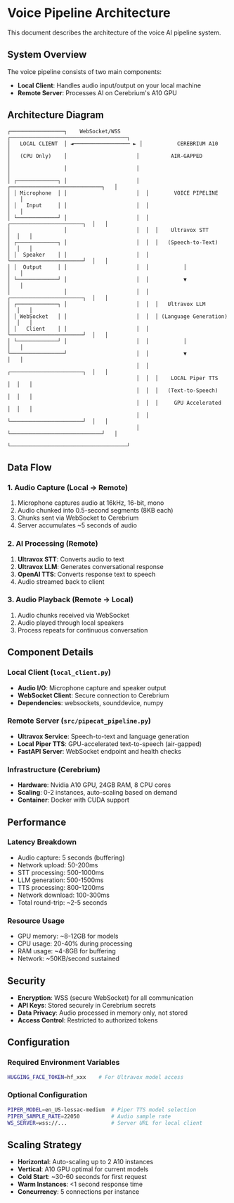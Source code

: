 # Voice Pipeline Architecture

This document describes the architecture of the voice AI pipeline system.

## System Overview

The voice pipeline consists of two main components:
- **Local Client**: Handles audio input/output on your local machine
- **Remote Server**: Processes AI on Cerebrium's A10 GPU

## Architecture Diagram

```
┌─────────────────┐    WebSocket/WSS     ┌─────────────────────────────────────┐
│   LOCAL CLIENT  │ ◄────────────────── ► │           CEREBRIUM A10             │
│   (CPU Only)    │                      │          AIR-GAPPED                 │
│                 │                      │                                     │
│ ┌─────────────┐ │                      │  ┌─────────────────────────────┐   │
│ │ Microphone  │ │                      │  │        VOICE PIPELINE       │   │
│ │   Input     │ │                      │  │                             │   │
│ └─────────────┘ │                      │  │  ┌───────────────────────┐  │   │
│                 │                      │  │  │    Ultravox STT       │  │   │
│ ┌─────────────┐ │                      │  │  │   (Speech-to-Text)    │  │   │
│ │  Speaker    │ │                      │  │  └───────────────────────┘  │   │
│ │  Output     │ │                      │  │           │                 │   │
│ └─────────────┘ │                      │  │           ▼                 │   │
│                 │                      │  │  ┌───────────────────────┐  │   │
│ ┌─────────────┐ │                      │  │  │   Ultravox LLM        │  │   │
│ │ WebSocket   │ │                      │  │  │ (Language Generation) │  │   │
│ │   Client    │ │                      │  │  └───────────────────────┘  │   │
│ └─────────────┘ │                      │  │           │                 │   │
└─────────────────┘                      │  │           ▼                 │   │
                                         │  │  ┌───────────────────────┐  │   │
                                         │  │  │    LOCAL Piper TTS    │  │   │
                                         │  │  │   (Text-to-Speech)    │  │   │
                                         │  │  │     GPU Accelerated   │  │   │
                                         │  │  └───────────────────────┘  │   │
                                         │  └─────────────────────────────┘   │
                                         └─────────────────────────────────────┘
```

## Data Flow

### 1. Audio Capture (Local → Remote)
1. Microphone captures audio at 16kHz, 16-bit, mono
2. Audio chunked into 0.5-second segments (8KB each)
3. Chunks sent via WebSocket to Cerebrium
4. Server accumulates ~5 seconds of audio

### 2. AI Processing (Remote)
1. **Ultravox STT**: Converts audio to text
2. **Ultravox LLM**: Generates conversational response
3. **OpenAI TTS**: Converts response text to speech
4. Audio streamed back to client

### 3. Audio Playback (Remote → Local)
1. Audio chunks received via WebSocket
2. Audio played through local speakers
3. Process repeats for continuous conversation

## Component Details

### Local Client (`local_client.py`)
- **Audio I/O**: Microphone capture and speaker output
- **WebSocket Client**: Secure connection to Cerebrium
- **Dependencies**: websockets, sounddevice, numpy

### Remote Server (`src/pipecat_pipeline.py`)
- **Ultravox Service**: Speech-to-text and language generation
- **Local Piper TTS**: GPU-accelerated text-to-speech (air-gapped)
- **FastAPI Server**: WebSocket endpoint and health checks

### Infrastructure (Cerebrium)
- **Hardware**: Nvidia A10 GPU, 24GB RAM, 8 CPU cores
- **Scaling**: 0-2 instances, auto-scaling based on demand
- **Container**: Docker with CUDA support

## Performance

### Latency Breakdown
- Audio capture: 5 seconds (buffering)
- Network upload: 50-200ms
- STT processing: 500-1000ms
- LLM generation: 500-1500ms
- TTS processing: 800-1200ms
- Network download: 100-300ms
- Total round-trip: ~2-5 seconds

### Resource Usage
- GPU memory: ~8-12GB for models
- CPU usage: 20-40% during processing
- RAM usage: ~4-8GB for buffering
- Network: ~50KB/second sustained

## Security

- **Encryption**: WSS (secure WebSocket) for all communication
- **API Keys**: Stored securely in Cerebrium secrets
- **Data Privacy**: Audio processed in memory only, not stored
- **Access Control**: Restricted to authorized tokens

## Configuration

### Required Environment Variables
```bash
HUGGING_FACE_TOKEN=hf_xxx    # For Ultravox model access
```

### Optional Configuration
```bash
PIPER_MODEL=en_US-lessac-medium  # Piper TTS model selection
PIPER_SAMPLE_RATE=22050          # Audio sample rate
WS_SERVER=wss://...              # Server URL for local client
```

## Scaling Strategy

- **Horizontal**: Auto-scaling up to 2 A10 instances
- **Vertical**: A10 GPU optimal for current models
- **Cold Start**: ~30-60 seconds for first request
- **Warm Instances**: <1 second response time
- **Concurrency**: 5 connections per instance 